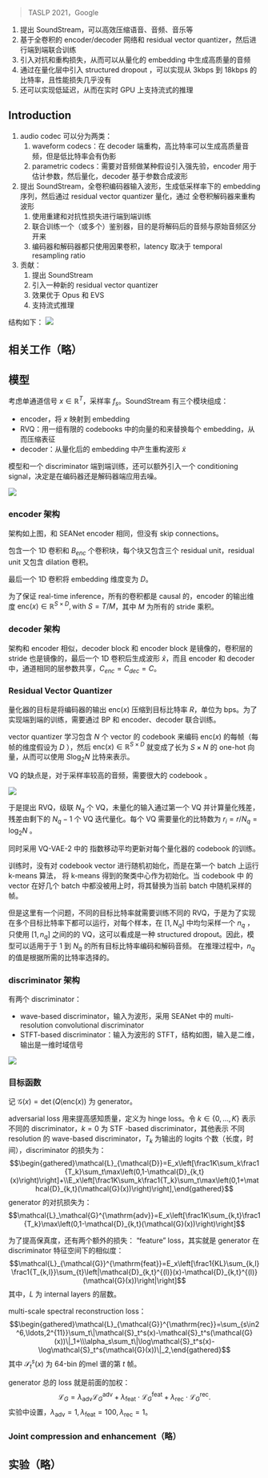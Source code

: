 > TASLP 2021，Google

1. 提出 SoundStream，可以高效压缩语音、音频、音乐等
2. 基于全卷积的 encoder/decoder 网络和  residual vector quantizer，然后进行端到端联合训练
3. 引入对抗和重构损失，从而可以从量化的 embedding 中生成高质量的音频
4. 通过在量化层中引入 structured dropout ，可以实现从 3kbps 到 18kbps 的比特率，且性能损失几乎没有
5. 还可以实现低延迟，从而在实时 GPU 上支持流式的推理

## Introduction

1. audio codec 可以分为两类：
	1. waveform codecs：在 decoder 端重构，高比特率可以生成高质量音频，但是低比特率会有伪影
	2. parametric codecs：需要对音频做某种假设引入强先验，encoder 用于估计参数，然后量化，decoder 基于参数合成波形
2. 提出 SoundStream，全卷积编码器输入波形，生成低采样率下的 embedding 序列，然后通过 residual vector quantizer 量化，通过 全卷积解码器来重构波形
	1. 使用重建和对抗性损失进行端到端训练
	2. 联合训练一个（或多个）鉴别器，目的是将解码后的音频与原始音频区分开来
	3. 编码器和解码器都只使用因果卷积，latency 取决于 temporal resampling ratio
3. 贡献：
	1. 提出 SoundStream
	2. 引入一种新的 residual vector quantizer
	3. 效果优于 Opus 和 EVS
	4. 支持流式推理

结构如下：
![](image/Pasted%20image%2020230924212630.png)

## 相关工作（略）

## 模型

考虑单通道信号 $x\in \mathbb{R}^T$，采样率 $f_s$。SoundStream 有三个模块组成：
+ encoder，将 $x$ 映射到 embedding
+ RVQ：用一组有限的 codebooks 中的向量的和来替换每个 embedding，从而压缩表征
+ decoder：从量化后的 embedding 中产生重构波形 $\tilde{x}$

模型和一个 discriminator 端到端训练，还可以额外引入一个 conditioning signal，决定是在编码器还是解码器端应用去噪。

![](image/Pasted%20image%2020230924213856.png)

### encoder 架构

架构如上图，和 SEANet encoder 相同，但没有 skip connections。

包含一个 1D 卷积和 $B_{enc}$ 个卷积块，每个块又包含三个 residual unit，residual unit 又包含 dilation 卷积。

最后一个 1D 卷积将 embedding 维度变为 $D$。

为了保证 real-time inference，所有的卷积都是 causal 的，encoder 的输出维度 $\mathrm{enc}(x)\in\mathbb{R}^{S\times D},\text{with }{S}=T/M$，其中 $M$ 为所有的 stride 乘积。

### decoder 架构

架构和 encoder 相似，decoder block 和 encoder block 是镜像的，卷积层的 stride 也是镜像的，最后一个 1D 卷积后生成波形 $\hat{x}$，而且 encoder 和 decoder 中，通道相同的层参数共享，$C_{enc}=C_{dec}=C$。

### Residual Vector Quantizer

量化器的目标是将编码器的输出 $\mathrm{enc}(x)$ 压缩到目标比特率 $R$，单位为 bps。为了实现端到端的训练，需要通过 BP 和 encoder、decoder 联合训练。

vector quantizer 学习包含 $N$ 个 vector 的 codebook 来编码 $\mathrm{enc}(x)$ 的每帧（每帧的维度假设为 $D$ ），然后 $\text{enc}(x)\in\mathbb{R}^{S\times D}$ 就变成了长为 $S\times N$ 的 one-hot 向量，从而可以使用 $S\log_2N$ 比特来表示。

VQ 的缺点是，对于采样率较高的音频，需要很大的 codebook 。

![](image/Pasted%20image%2020230925102239.png)

于是提出 RVQ，级联 $N_q$ 个 VQ，未量化的输入通过第一个 VQ 并计算量化残差，残差由剩下的 $N_q-1$ 个 VQ 迭代量化。每个 VQ 需要量化的比特数为 $r_i=r/N_q=\log_2N$ 。

同时采用 VQ-VAE-2 中的 指数移动平均更新对每个量化器的  codebook 的训练。

训练时，没有对 codebook vector 进行随机初始化，而是在第一个 batch 上运行 k-means 算法， 将 k-means 得到的聚类中心作为初始化。当 codebook 中 的 vector 在好几个 batch 中都没被用上时，将其替换为当前 batch 中随机采样的帧。

但是这里有一个问题，不同的目标比特率就需要训练不同的 RVQ，于是为了实现在多个目标比特率下都可以运行，对每个样本，在 $[1,N_q]$ 中均匀采样一个 $n_q$ ，只使用 $[1,n_q]$ 之间的的 VQ，这可以看成是一种 structured dropout。因此，模型可以适用于于 $1$ 到 $N_q$ 的所有目标比特率编码和解码音频。 在推理过程中，$n_q$ 的值是根据所需的比特率选择的。

###  discriminator 架构

有两个 discriminator：
+ wave-based discriminator，输入为波形，采用 SEANet 中的 multi-resolution convolutional discriminator
+ STFT-based discriminator：输入为波形的 STFT，结构如图，输入是二维，输出是一维时域信号

![](image/Pasted%20image%2020230925110242.png)

### 目标函数

记 $\mathcal{G}(x)=\det(Q(\mathsf{enc}(x))$ 为 generator。

adversarial loss 用来提高感知质量，定义为 hinge loss。令 $k\in\{0,\dots,K\}$ 表示不同的 discriminator，$k=0$ 为 STF -based discriminator，其他表示 不同 resolution 的 wave-based discriminator，$T_k$ 为输出的 logits 个数（长度，时间），discriminator 的损失为：
$$\begin{gathered}\mathcal{L}_{\mathcal{D}}=E_x\left[\frac1K\sum_k\frac1{T_k}\sum_t\max\left(0,1-\mathcal{D}_{k,t}(x)\right)\right]+\\E_x\left[\frac1K\sum_k\frac1{T_k}\sum_t\max\left(0,1+\mathcal{D}_{k,t}(\mathcal{G}(x))\right)\right],\end{gathered}$$
generator 的对抗损失为：
$$\mathcal{L}_\mathcal{G}^{\mathrm{adv}}=E_x\left[\frac1K\sum_{k,t}\frac1{T_k}\max\left(0,1-\mathcal{D}_{k,t}(\mathcal{G}(x))\right)\right]$$

为了提高保真度，还有两个额外的损失：
“feature” loss，其实就是 generator 在 discriminator 特征空间下的相似度：
$$\mathcal{L}_{\mathcal{G}}^{\mathrm{feat}}=E_x\left[\frac1{KL}\sum_{k,l}\frac1{T_{k,l}}\sum_{t}\left|\mathcal{D}_{k,t}^{(l)}(x)-\mathcal{D}_{k,t}^{(l)}(\mathcal{G}(x))\right|\right]$$
其中，$L$ 为 internal layers 的层数。

multi-scale spectral reconstruction loss：
$$\begin{gathered}\mathcal{L}_{\mathcal{G}}^{\mathrm{rec}}=\sum_{s\in2^6,\ldots,2^{11}}\sum_t\|\mathcal{S}_t^s(x)-\mathcal{S}_t^s(\mathcal{G}(x))\|_1+\\\alpha_s\sum_t\|\log\mathcal{S}_t^s(x)-\log\mathcal{S}_t^s(\mathcal{G}(x))\|_2,\end{gathered}$$
其中 $\mathcal{S}_t^s(x)$ 为 64-bin 的mel 谱的第 $t$ 帧。

generator 总的 loss 就是前面的加权：
$$\mathcal{L}_G=\lambda_{\mathrm{adv}}\mathcal{L}_G^{\mathrm{adv}}+\lambda_{\mathrm{feat}}\cdot\mathcal{L}_G^{\mathrm{feat}}+\lambda_{\mathrm{rec}}\cdot\mathcal{L}_G^{\mathrm{rec}}.$$
实验中设置，$\lambda_{\mathrm{adv}}=1,\lambda_{\mathrm{feat}}=100,\lambda_{\mathrm{rec}}=1$。

### Joint compression and enhancement（略）


## 实验（略）